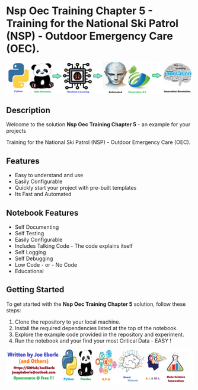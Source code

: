 
# Nsp Oec Training Chapter 5 - Training for the National Ski Patrol (NSP) - Outdoor Emergency Care (OEC).

![Code Logo](code.png)
## Description

Welcome to the solution **Nsp Oec Training Chapter 5** - an example for your projects

Training for the National Ski Patrol (NSP) - Outdoor Emergency Care (OEC).
    
## Features
- Easy to understand and use  
- Easily Configurable 
- Quickly start your project with pre-built templates
- Its Fast and Automated
    
## Notebook Features
- Self Documenting 
- Self Testing 
- Easily Configurable
- Includes Talking Code - The code explains itself
- Self Logging 
- Self Debugging 
- Low Code - or - No Code
- Educational 
    
## Getting Started
To get started with the **Nsp Oec Training Chapter 5** solution, follow these steps:
1. Clone the repository to your local machine.
2. Install the required dependencies listed at the top of the notebook.
3. Explore the example code provided in the repository and experiment.
4. Run the notebook and your find your most Critical Data - EASY !
    
![Code Logo](developer.png)
    
